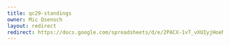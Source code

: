 ```yaml
---
title: qc29-standings
owner: Mic Qsenoch
layout: redirect
redirect: https://docs.google.com/spreadsheets/d/e/2PACX-1vT_vXUIyjHoeNbPYr-hYt-DtR11gYid4eMFhXZ4R7LsuQQe-mG7aAiMxnB5Q97CjnQ795IYHiu9DI_f/pubhtml
---
```

